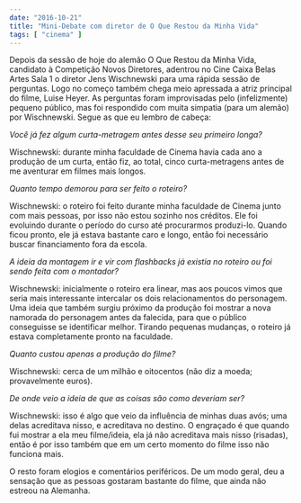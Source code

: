 ```yaml
---
date: "2016-10-21"
title: "Mini-Debate com diretor de O Que Restou da Minha Vida"
tags: [ "cinema" ]
---
```

Depois da sessão de hoje do alemão O Que Restou da Minha Vida, candidato à Competição Novos Diretores, adentrou no Cine Caixa Belas Artes Sala 1 o diretor Jens Wischnewski para uma rápida sessão de perguntas. Logo no começo também chega meio apressada a atriz principal do filme, Luise Heyer. As perguntas foram improvisadas pelo (infelizmente) pequeno público, mas foi respondido com muita simpatia (para um alemão) por Wischnewski. Segue as que eu lembro de cabeça:

_Você já fez algum curta-metragem antes desse seu primeiro longa?_

Wischnewski: durante minha faculdade de Cinema havia cada ano a produção de um curta, então fiz, ao total, cinco curta-metragens antes de me aventurar em filmes mais longos.

_Quanto tempo demorou para ser feito o roteiro?_

Wischnewski: o roteiro foi feito durante minha faculdade de Cinema junto com mais pessoas, por isso não estou sozinho nos créditos. Ele foi evoluindo durante o período do curso até procurarmos produzi-lo. Quando ficou pronto, ele já estava bastante caro e longo, então foi necessário buscar financiamento fora da escola.

_A ideia da montagem ir e vir com flashbacks já existia no roteiro ou foi sendo feita com o montador?_

Wischnewski: inicialmente o roteiro era linear, mas aos poucos vimos que seria mais interessante intercalar os dois relacionamentos do personagem. Uma ideia que também surgiu próximo da produção foi mostrar a nova namorada do personagem antes da falecida, para que o público conseguisse se identificar melhor. Tirando pequenas mudanças, o roteiro já estava completamente pronto na faculdade.

_Quanto custou apenas a produção do filme?_

Wischnewski: cerca de um milhão e oitocentos (não diz a moeda; provavelmente euros).

_De onde veio a ideia de que as coisas são como deveriam ser?_

Wischnewski: isso é algo que veio da influência de minhas duas avós; uma delas acreditava nisso, e acreditava no destino. O engraçado é que quando fui mostrar a ela meu filme/ideia, ela já não acreditava mais nisso (risadas), então é por isso também que em um certo momento do filme isso não funciona mais.

O resto foram elogios e comentários periféricos. De um modo geral, deu a sensação que as pessoas gostaram bastante do filme, que ainda não estreou na Alemanha.
